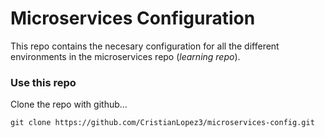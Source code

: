 # Microservices Configuration

This repo contains the necesary configuration for all the different environments in the microservices repo (_learning repo_).

### Use this repo

Clone the repo with github...

```shell
git clone https://github.com/CristianLopez3/microservices-config.git
```


